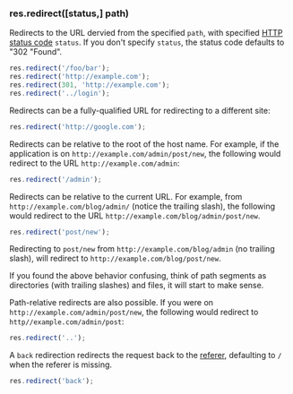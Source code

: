 <h3 id='res.redirect'>res.redirect([status,] path)</h3>

Redirects to the URL dervied from the specified `path`, with specified
[HTTP status code](http://www.w3.org/Protocols/rfc2616/rfc2616-sec10.html) `status`.
If you don't specify `status`, the status code defaults to "302 "Found".

~~~js
res.redirect('/foo/bar');
res.redirect('http://example.com');
res.redirect(301, 'http://example.com');
res.redirect('../login');
~~~
Redirects can be a fully-qualified URL for redirecting to a different site:

~~~js
res.redirect('http://google.com');
~~~
Redirects can be relative to the root of the host name. For example, if the
application is on `http://example.com/admin/post/new`, the following
would redirect to the URL `http://example.com/admin`:

~~~js
res.redirect('/admin');
~~~

Redirects can be relative to the current URL. For example, 
from `http://example.com/blog/admin/` (notice the trailing slash), the following
would redirect to the URL `http://example.com/blog/admin/post/new`.

~~~js
res.redirect('post/new');
~~~

Redirecting to `post/new` from `http://example.com/blog/admin` (no trailing slash),
will redirect to `http://example.com/blog/post/new`.

If you found the above behavior confusing, think of path segments as directories
(with trailing slashes) and files, it will start to make sense.

Path-relative redirects are also possible. If you were on
`http://example.com/admin/post/new`, the following would redirect to
`http//example.com/admin/post`:

~~~js
res.redirect('..');
~~~

A `back` redirection redirects the request back to the [referer](http://en.wikipedia.org/wiki/HTTP_referer),
defaulting to `/` when the referer is missing.

~~~js
res.redirect('back');    
~~~
